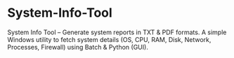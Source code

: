 # System-Info-Tool
System Info Tool – Generate system reports in TXT &amp; PDF formats. A simple Windows utility to fetch system details (OS, CPU, RAM, Disk, Network, Processes, Firewall) using Batch &amp; Python (GUI).
